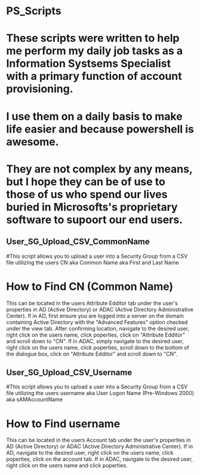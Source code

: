 # PS_Scripts

# These scripts were written to help me perform my daily job tasks as a Information Systsems Specialist with a primary function of account provisioning. 
# I use them on a daily basis to make life easier and because powershell is awesome. 
# They are not complex by any means, but I hope they can be of use to those of us who spend our lives buried in Microsofts's proprietary software to supoort our end users. 


## User_SG_Upload_CSV_CommonName
#This script allows you to upload a user into a Security Group from a CSV file utilizing the users CN aka Common Name aka First and Last Name 

  # How to Find CN (Common Name)
  This can be located in the users Attribute Edditor tab under the user's properties in AD (Active Directory) or ADAC (Active Directory Administrative Center).
  If in AD, first ensure you are logged into a server on the domain containing Active Directory with the "Advanced Features" option checked under the view tab. After confirming location, navigate to the desired user, right click on the users name, click poperties, click on "Attribute Edditor" and scroll down to "CN".
  If in ADAC, simply navigate to the desired user, right click on the users name, click poperties, scroll down to the bottom of the dialogue box, click on "Attribute Edditor" and scroll down to "CN".


## User_SG_Upload_CSV_Username
#This script allows you to upload a user into a Security Group from a CSV file utilizing the users username aka User Logon Name (Pre-Windows 2000) aka sAMAccountName
  
  # How to Find username
  This can be located in the users Account tab under the user's properties in AD (Active Directory) or ADAC (Active Directory Administrative Center).
  If in AD, navigate to the desired user, right click on the users name, click poperties, click on the account tab. 
  If in ADAC, navigate to the desired user, right click on the users name and click poperties.
   
